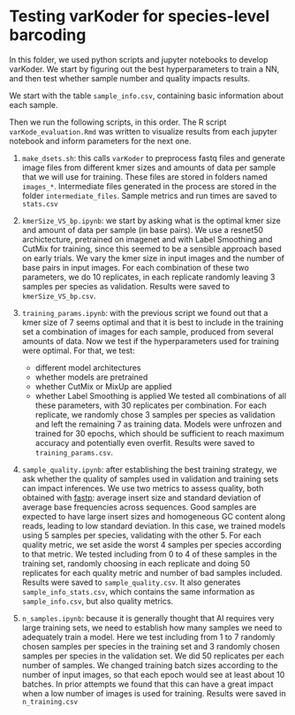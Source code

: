 # Testing varKoder for species-level barcoding

In this folder, we used python scripts and jupyter notebooks to develop varKoder. We start by figuring out the best hyperparameters to train a NN, and then test whether sample number and quality impacts results.

We start with the table `sample_info.csv`, containing basic information about each sample. 

Then we run the following scripts, in this order. The R script `varKode_evaluation.Rmd` was written to visualize results from each jupyter notebook and inform parameters for the next one.

1. `make_dsets.sh`: this calls `varKoder` to preprocess fastq files and generate image files from different kmer sizes and amounts of data per sample that we will use for training. These files are stored in folders named `images_*`. Intermediate files generated in the process are stored in the folder `intermediate_files`. Sample metrics and run times are saved to `stats.csv`

2. `kmerSize_VS_bp.ipynb`: we start by asking what is the optimal kmer size and amount of data per sample (in base pairs). We use a resnet50 archictecture, pretrained on imagenet and with Label Smoothing and CutMix for training, since this seemed to be a sensible approach based on early trials. We vary the kmer size in input images and the number of base pairs in input images. For each combination of these two parameters, we do 10 replicates, in each replicate randomly leaving 3 samples per species as validation. Results were saved to `kmerSize_VS_bp.csv`.

3. `training_params.ipynb`: with the previous script we found out that a kmer size of 7 seems optimal and that it is best to include in the training set a combination of images for each sample, produced from several amounts of data. Now we test if the hyperparameters used for training were optimal. For that, we test:
    * different model architectures
    * whether models are pretrained
    * whether CutMix or MixUp are applied
    * whether Label Smoothing is applied
    We tested all combinations of all these parameters, with 30 replicates per combination. For each replicate, we randomly chose 3 samples per species as validation and left the remaining 7 as training data. Models were unfrozen and trained for 30 epochs, which should be sufficient to reach maximum accuracy and potentially even overfit. Results were saved to `training_params.csv`.
    
4. `sample_quality.ipynb`: after establishing the best training strategy, we ask whether the quality of samples used in validation and training sets can impact inferences. We use two metrics to assess quality, both obtained with [fastp](https://github.com/OpenGene/fastp): average insert size and standard deviation of average base frequencies across sequences. Good samples are expected to have large insert sizes and homogeneous GC content along reads, leading to low standard deviation. In this case, we trained models using 5 samples per species, validating with the other 5. For each quality metric, we set aside the worst 4 samples per species according to that metric. We tested including from 0 to 4 of these samples in the training set, randomly choosing in each replicate and doing 50 replicates for each quality metric and number of bad samples included. Results were saved to `sample_quality.csv`. It also generates `sample_info_stats.csv`, which contains the same information as `sample_info.csv`, but also quality metrics.

5. `n_samples.ipynb`: because it is generally thought that AI requires very large training sets, we need to establish how many samples we need to adequately train a model. Here we test including from 1 to 7 randomly chosen samples per species in the training set and 3 randomly chosen samples per species in the validation set. We did 50 replicates per each number of samples. We changed training batch sizes according to the number of input images, so that each epoch would see at least about 10 batches. In prior attempts we found that this can have a great impact when a low number of images is used for training. Results were saved in `n_training.csv`

